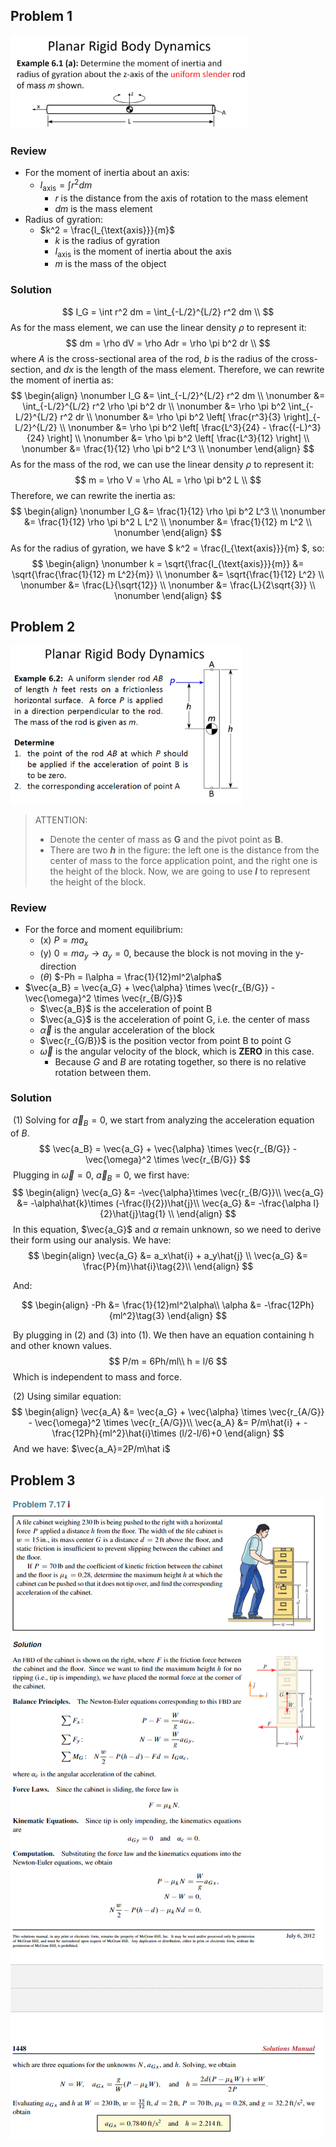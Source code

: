 ## Problem 1

<!-- ![image-20231107195436910](./Screenshot%202023-11-28%20133131.png) -->
<img src="./Screenshot%202023-11-28%20133131.png" alt="oblique_impact" style="zoom:37%; center;" />

### Review
- For the moment of inertia about an axis:
  - $I_{\text{axis}} = \int r^2 dm$
    - $r$ is the distance from the axis of rotation to the mass element
    - $dm$ is the mass element
- Radius of gyration:
  - $k^2 = \frac{I_{\text{axis}}}{m}$
    - $k$ is the radius of gyration
    - $I_{\text{axis}}$ is the moment of inertia about the axis
    - $m$ is the mass of the object

<div style="page-break-after: always;"></div>

### Solution

$$
I_G = \int r^2 dm = \int_{-L/2}^{L/2} r^2 dm \\
$$
As for the mass element, we can use the linear density $\rho$ to represent it:
$$
dm = \rho dV = \rho Adr = \rho \pi b^2 dr \\
$$
where $A$ is the cross-sectional area of the rod, $b$ is the radius of the cross-section, and $dx$ is the length of the mass element. Therefore, we can rewrite the moment of inertia as:
$$
\begin{align}  \nonumber
I_G &= \int_{-L/2}^{L/2} r^2 dm \\ \nonumber
&= \int_{-L/2}^{L/2} r^2 \rho \pi b^2 dr \\ \nonumber
&= \rho \pi b^2 \int_{-L/2}^{L/2} r^2 dr \\ \nonumber
&= \rho \pi b^2 \left[ \frac{r^3}{3} \right]_{-L/2}^{L/2} \\ \nonumber
&= \rho \pi b^2 \left[ \frac{L^3}{24} - \frac{(-L)^3}{24} \right] \\ \nonumber
&= \rho \pi b^2 \left[ \frac{L^3}{12} \right] \\ \nonumber
&= \frac{1}{12} \rho \pi b^2 L^3 \\ \nonumber
\end{align}
$$
As for the mass of the rod, we can use the linear density $\rho$ to represent it:
$$
m = \rho V = \rho AL = \rho \pi b^2 L \\
$$
Therefore, we can rewrite the inertia as:
$$
\begin{align}  \nonumber
I_G &= \frac{1}{12} \rho \pi b^2 L^3 \\ \nonumber
&= \frac{1}{12} \rho \pi b^2 L L^2 \\ \nonumber
&= \frac{1}{12} m L^2 \\ \nonumber
\end{align}
$$
As for the radius of gyration, we have $ k^2 = \frac{I_{\text{axis}}}{m} $, so:
$$
\begin{align}  \nonumber
k = \sqrt{\frac{I_{\text{axis}}}{m}} &= \sqrt{\frac{\frac{1}{12} m L^2}{m}} \\ \nonumber
&= \sqrt{\frac{1}{12} L^2} \\ \nonumber
&= \frac{L}{\sqrt{12}} \\ \nonumber
&= \frac{L}{2\sqrt{3}} \\ \nonumber
\end{align}
$$

<div style="page-break-after: always;"></div>

## Problem 2
<img src="./Screenshot%202023-11-28%20140302.png" alt="oblique" style="zoom:37%;  center;" />

> ATTENTION: 
> - Denote the center of mass as **G** and the pivot point as **B**.
> - There are two **$h$** in the figure: the left one is the distance from the center of mass to the force application point, and the right one is the height of the block. Now, we are going to use **$l$** to represent the height of the block.

### Review
- For the force and moment equilibrium:
  - (x) $P = ma_x$
  - (y) $0 = ma_y \rightarrow a_y = 0$, because the block is not moving in the y-direction
  - ($\theta$) $-Ph = I\alpha = \frac{1}{12}ml^2\alpha$
- $\vec{a_B} = \vec{a_G} + \vec{\alpha} \times \vec{r_{B/G}} - \vec{\omega}^2 \times \vec{r_{B/G}}$
  - $\vec{a_B}$ is the acceleration of point B
  - $\vec{a_G}$ is the acceleration of point G, i.e. the center of mass
  - $\vec{\alpha}$ is the angular acceleration of the block
  - $\vec{r_{G/B}}$ is the position vector from point B to point G
  - $\vec{\omega}$ is the angular velocity of the block, which is **ZERO** in this case.
    - Because $G$ and $B$ are rotating together, so there is no relative rotation between them.

<div style="page-break-after: always;"></div>

### Solution

​	(1) Solving for $\vec{a}_B=0$, we start from analyzing the acceleration equation of $B$.
$$
\vec{a_B} = \vec{a_G} + \vec{\alpha} \times \vec{r_{B/G}} - \vec{\omega}^2 \times \vec{r_{B/G}}
$$
​	Plugging in $\vec{\omega}=0$, $\vec{a}_B=0$, we first have:
$$
\begin{align}
\vec{a_G} &= -\vec{\alpha}\times \vec{r_{B/G}}\\
\vec{a_G} &= -\alpha\hat{k}\times (-\frac{l}{2})\hat{j}\\
\vec{a_G} &= -\frac{\alpha l}{2}\hat{j}\tag{1}   \\
\end{align}
$$
​	In this equation, $\vec{a_G}$ and $\alpha$ remain unknown, so we need to derive their form using our analysis. We have:
$$
\begin{align}
\vec{a_G} &= a_x\hat{i} + a_y\hat{j} \\
\vec{a_G} &= \frac{P}{m}\hat{i}\tag{2}\\
\end{align}
$$

​	And:

$$
\begin{align}
-Ph &= \frac{1}{12}ml^2\alpha\\
\alpha &= -\frac{12Ph}{ml^2}\tag{3}
\end{align}
$$

​	By plugging in (2) and (3) into (1).  We then have an equation containing h and other known values.
$$
P/m = 6Ph/ml\\
h = l/6
$$
​	Which is independent to mass and force.

​	(2) Using similar equation: 
$$
\begin{align}
\vec{a_A} &= \vec{a_G} + \vec{\alpha} \times \vec{r_{A/G}} - \vec{\omega}^2 \times \vec{r_{A/G}}\\
\vec{a_A} &= P/m\hat{i} + -\frac{12Ph}{ml^2}\hat{i}\times (l/2-l/6)+0
\end{align}
$$
​	And we have: $\vec{a_A}=2P/m\hat i$

<div style="page-break-after: always;"></div>

## Problem 3

![image-20231107195436910](./Screenshot%202023-11-28%20140148.png)